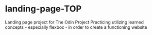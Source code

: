 # landing-page-TOP
Landing page project for The Odin Project
Practicing utilizing learned concepts - especially flexbox - in order to create a functioning website
